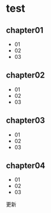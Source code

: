 # test

## chapter01

- 01
- 02
- 03

## chapter02

- 01
- 02
- 03

## chapter03

- 01
- 02
- 03

## chapter04

- 01
- 02
- 03

更新
